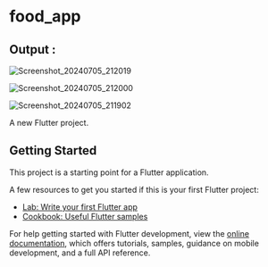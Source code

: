 # food_app


## Output :

![Screenshot_20240705_212019](https://github.com/123abhisek/Healthy_Salad_App/assets/102208433/765b6438-92ef-4540-9ea9-c961ee017ac1)

![Screenshot_20240705_212000](https://github.com/123abhisek/Healthy_Salad_App/assets/102208433/081ea3df-3410-4ddc-bcb3-0dbebd56f35b)

![Screenshot_20240705_211902](https://github.com/123abhisek/Healthy_Salad_App/assets/102208433/c7f1d28e-f886-4c68-b204-7c1c95773378)






A new Flutter project.

## Getting Started

This project is a starting point for a Flutter application.

A few resources to get you started if this is your first Flutter project:

- [Lab: Write your first Flutter app](https://docs.flutter.dev/get-started/codelab)
- [Cookbook: Useful Flutter samples](https://docs.flutter.dev/cookbook)

For help getting started with Flutter development, view the
[online documentation](https://docs.flutter.dev/), which offers tutorials,
samples, guidance on mobile development, and a full API reference.
